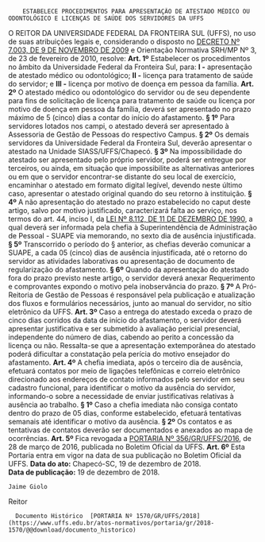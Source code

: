         ESTABELECE PROCEDIMENTOS PARA APRESENTAÇÃO DE ATESTADO MÉDICO OU ODONTOLÓGICO E LICENÇAS DE SAÚDE DOS SERVIDORES DA UFFS  

 O REITOR DA UNIVERSIDADE FEDERAL DA FRONTEIRA SUL (UFFS), no uso de suas atribuições legais e, considerando o disposto no [DECRETO Nº 7.003, DE 9 DE NOVEMBRO DE 2009](http://www.planalto.gov.br/ccivil_03/_Ato2007-2010/2009/Decreto/D7003.htm) e Orientação Normativa SRH/MP Nº 3, de 23 de fevereiro de 2010, resolve:    **Art. 1º**  Estabelecer os procedimentos no âmbito da Universidade Federal da Fronteira Sul, para:  **I -**  apresentação de atestado médico ou odontológico;  **II -**  licença para tratamento de saúde do servidor; e  **III -**  licença por motivo de doença em pessoa da família.    **Art. 2º**  O atestado médico ou odontológico do servidor ou de seu dependente para fins de solicitação de licença para tratamento de saúde ou licença por motivo de doença em pessoa da família, deverá ser apresentado no prazo máximo de 5 (cinco) dias a contar do início do afastamento.  **§ 1º**  Para servidores lotados nos campi, o atestado deverá ser apresentado à Assessoria de Gestão de Pessoas do respectivo Campus.  **§ 2º**  Os demais servidores da Universidade Federal da Fronteira Sul, deverão apresentar o atestado na Unidade SIASS/UFFS/Chapecó.  **§ 3º**  Na impossibilidade do atestado ser apresentado pelo próprio servidor, poderá ser entregue por terceiros, ou ainda, em situação que impossibilite as alternativas anteriores ou em que o servidor encontrar-se distante do seu local de exercício, encaminhar o atestado em formato digital legível, devendo neste último caso, apresentar o atestado original quando do seu retorno à instituição.  **§ 4º**  A não apresentação do atestado no prazo estabelecido no caput deste artigo, salvo por motivo justificado, caracterizará falta ao serviço, nos termos do art. 44, inciso I, da [LEI Nº 8.112, DE 11 DE DEZEMBRO DE 1990](http://www.planalto.gov.br/ccivil_03/LEIS/L8112cons.htm), a qual deverá ser informada pela chefia à Superintendência de Administração de Pessoal - SUAPE via memorando, no sexto dia de ausência injustificada.  **§ 5º**  Transcorrido o período do § anterior, as chefias deverão comunicar a SUAPE, a cada 05 (cinco) dias de ausência injustificada, até o retorno do servidor as atividades laborativas ou apresentação de documento de regularização do afastamento.  **§ 6º**  Quando da apresentação do atestado fora do prazo previsto neste artigo, o servidor deverá anexar Requerimento e comprovantes expondo o motivo pela inobservância do prazo.  **§ 7º**  A Pró-Reitoria de Gestão de Pessoas é responsável pela publicação e atualização dos fluxos e formulários necessários, junto ao manual do servidor, no sítio eletrônico da UFFS.    **Art. 3º**  Caso a entrega do atestado exceda o prazo de cinco dias corridos da data de início do afastamento, o servidor deverá apresentar justificativa e ser submetido à avaliação pericial presencial, independente do número de dias, cabendo ao perito a concessão da licença ou não. Ressalta-se que a apresentação extemporânea do atestado poderá dificultar a constatação pela perícia do motivo ensejador do afastamento.    **Art. 4º**  A chefia imediata, após o terceiro dia de ausência, efetuará contatos por meio de ligações telefônicas e correio eletrônico direcionado aos endereços de contato informados pelo servidor em seu cadastro funcional, para identificar o motivo da ausência do servidor, informando-o sobre a necessidade de enviar justificativas relativas à ausência ao trabalho.  **§ 1º**  Caso a chefia imediata não consiga contato dentro do prazo de 05 dias, conforme estabelecido, efetuará tentativas semanais até identificar o motivo da ausência.  **§ 2º**  Os contatos e as tentativas de contatos deverão ser documentados e anexados ao mapa de ocorrências.    **Art. 5º**  Fica revogada a [PORTARIA Nº 356/GR/UFFS/2016](https://www.uffs.edu.br/atos-normativos/portaria/gr/2016-0356), de 28 de março de 2016, publicada no Boletim Oficial da UFFS.    **Art. 6º**  Esta Portaria entra em vigor na data de sua publicação no Boletim Oficial da UFFS.      **Data do ato:** Chapecó-SC, 19 de dezembro de 2018.   
 **Data de publicação:**  19 de dezembro de 2018. 

    Jaime Giolo   
 Reitor 

      Documento Histórico  [PORTARIA Nº 1570/GR/UFFS/2018](https://www.uffs.edu.br/atos-normativos/portaria/gr/2018-1570/@@download/documento_historico)     
      